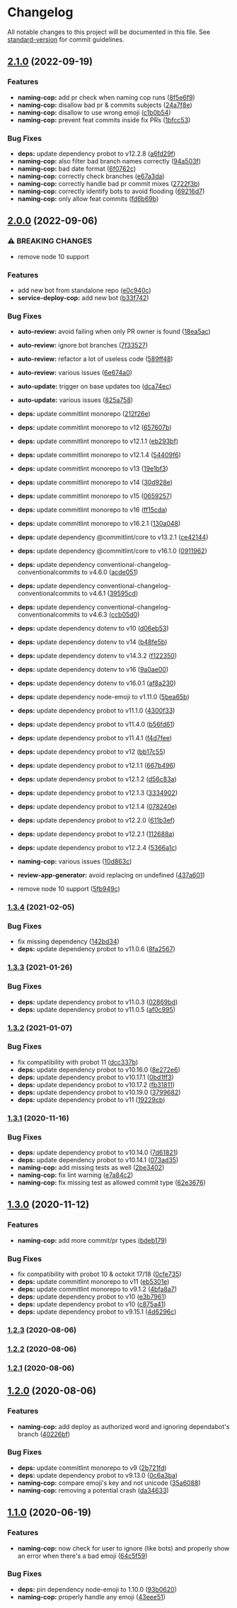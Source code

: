 # Changelog

All notable changes to this project will be documented in this file. See [standard-version](https://github.com/conventional-changelog/standard-version) for commit guidelines.

## [2.1.0](https://github.com/p3ol/hypnobots/compare/v2.0.0...v2.1.0) (2022-09-19)


### Features

* **naming-cop:** add pr check when naming cop runs ([8f5e6f9](https://github.com/p3ol/hypnobots/commit/8f5e6f91620130314671fed96b97ae0d4582ffac))
* **naming-cop:** disallow bad pr & commits subjects ([24a7f8e](https://github.com/p3ol/hypnobots/commit/24a7f8e55a54704312fce3020259a0c06b81cf1d))
* **naming-cop:** disallow to use wrong emoji ([c1b0b54](https://github.com/p3ol/hypnobots/commit/c1b0b547bc3c2580df5e25e6f5bfd34b69dd69db))
* **naming-cop:** prevent feat commits inside fix PRs ([1bfcc53](https://github.com/p3ol/hypnobots/commit/1bfcc530d4fad87d4682f609f2db774c24a9eb10))


### Bug Fixes

* **deps:** update dependency probot to v12.2.8 ([a6fd29f](https://github.com/p3ol/hypnobots/commit/a6fd29ff420d16e6cd91802fe8a8954ff6f18a1b))
* **naming-cop:** also filter bad branch names correctly ([94a503f](https://github.com/p3ol/hypnobots/commit/94a503feb8e7ceb132ce81830e2f990a95b6070b))
* **naming-cop:** bad date format ([6f0762c](https://github.com/p3ol/hypnobots/commit/6f0762cac9471a92fe2dbe5445cdec947e666d36))
* **naming-cop:** correctly check branches ([e67a3da](https://github.com/p3ol/hypnobots/commit/e67a3daf19e7cdd7b6fc24fa33d55d82c12c929e))
* **naming-cop:** correctly handle bad pr commit mixes ([2722f3b](https://github.com/p3ol/hypnobots/commit/2722f3beb6a9d50be65a49e000e848a6622d267a))
* **naming-cop:** correctly identify bots to avoid flooding ([69216d7](https://github.com/p3ol/hypnobots/commit/69216d75ff960c88b63baf021b997caf19e97fca))
* **naming-cop:** only allow feat commits ([fd6b69b](https://github.com/p3ol/hypnobots/commit/fd6b69b7a567e07161c61f531fb0ccf92ada57af))

## [2.0.0](https://github.com/p3ol/hypnobots/compare/v1.3.4...v2.0.0) (2022-09-06)


### ⚠ BREAKING CHANGES

* remove node 10 support

### Features

* add new bot from standalone repo ([e0c940c](https://github.com/p3ol/hypnobots/commit/e0c940c4f14db976393f77175401a3a71e1483ed))
* **service-deploy-cop:** add new bot ([b33f742](https://github.com/p3ol/hypnobots/commit/b33f74270df1a3038494c5afef8ccbfee2943d79))


### Bug Fixes

* **auto-review:** avoid failing when only PR owner is found ([18ea5ac](https://github.com/p3ol/hypnobots/commit/18ea5aceba627cdc09747f4fb3c1415d6f89b14b))
* **auto-review:** ignore bot branches ([7f33527](https://github.com/p3ol/hypnobots/commit/7f33527e87d5f53cecca484358aae6b243e431dc))
* **auto-review:** refactor a lot of useless code ([589ff48](https://github.com/p3ol/hypnobots/commit/589ff48bc5e7bf6d4a5d9aa3a9f66d3fe17280fd))
* **auto-review:** various issues ([6e674a0](https://github.com/p3ol/hypnobots/commit/6e674a0ac8efb98f9283a608968e7e6709ca17b0))
* **auto-update:** trigger on base updates too ([dca74ec](https://github.com/p3ol/hypnobots/commit/dca74ecf15b53d6dd85a37710870d7ae3e975b6c))
* **auto-update:** various issues ([825a758](https://github.com/p3ol/hypnobots/commit/825a758afbd9d0b0b914b828ce08958983924ba3))
* **deps:** update commitlint monorepo ([212f26e](https://github.com/p3ol/hypnobots/commit/212f26e1900d8d2cb6365c2ac5035d78a290f93a))
* **deps:** update commitlint monorepo to v12 ([657607b](https://github.com/p3ol/hypnobots/commit/657607b83d406cde06dd9d7b04a2dc4ef0f47961))
* **deps:** update commitlint monorepo to v12.1.1 ([eb293bf](https://github.com/p3ol/hypnobots/commit/eb293bfa92e6a521b11e90182836ea517e765d45))
* **deps:** update commitlint monorepo to v12.1.4 ([54409f6](https://github.com/p3ol/hypnobots/commit/54409f6850a34335665696e9deea0fe98aab7ac4))
* **deps:** update commitlint monorepo to v13 ([19e1bf3](https://github.com/p3ol/hypnobots/commit/19e1bf3686c728669e8bd8b99bb1fb150b8d1f1a))
* **deps:** update commitlint monorepo to v14 ([30d928e](https://github.com/p3ol/hypnobots/commit/30d928e5a9b4f01a0c166d508576b86b344b0f55))
* **deps:** update commitlint monorepo to v15 ([0659257](https://github.com/p3ol/hypnobots/commit/06592574d82dc39086dfa01b36123b5a4929f982))
* **deps:** update commitlint monorepo to v16 ([ff15cda](https://github.com/p3ol/hypnobots/commit/ff15cda051b091e6db716cf8d2f956d384fc5db3))
* **deps:** update commitlint monorepo to v16.2.1 ([130a048](https://github.com/p3ol/hypnobots/commit/130a048d32e927d5e8147452d2fbd8b529d4052e))
* **deps:** update dependency @commitlint/core to v13.2.1 ([ce42144](https://github.com/p3ol/hypnobots/commit/ce421446dc9cc666ede50da5321cf8a84faf44f8))
* **deps:** update dependency @commitlint/core to v16.1.0 ([0911962](https://github.com/p3ol/hypnobots/commit/0911962cd84b432f8d99b567cae3d1d3f10d29f3))
* **deps:** update dependency conventional-changelog-conventionalcommits to v4.6.0 ([acde051](https://github.com/p3ol/hypnobots/commit/acde05194fcc9e3dd9a306a4fdbeb5b7064b1d8a))
* **deps:** update dependency conventional-changelog-conventionalcommits to v4.6.1 ([39595cd](https://github.com/p3ol/hypnobots/commit/39595cd69307c10d4c78dd23a588b33a594b197f))
* **deps:** update dependency conventional-changelog-conventionalcommits to v4.6.3 ([ccb05d0](https://github.com/p3ol/hypnobots/commit/ccb05d032afdff16ffd9cfe374a978eb4f2169d7))
* **deps:** update dependency dotenv to v10 ([d06eb53](https://github.com/p3ol/hypnobots/commit/d06eb53883d0e191d4eb41e1dc7e471f261fa467))
* **deps:** update dependency dotenv to v14 ([b48fe5b](https://github.com/p3ol/hypnobots/commit/b48fe5b1dfeba20fc5b52cba94897a29b0f2ad94))
* **deps:** update dependency dotenv to v14.3.2 ([f122350](https://github.com/p3ol/hypnobots/commit/f122350a7f29841c873e4da828bc9c5da0d3b72b))
* **deps:** update dependency dotenv to v16 ([9a0ae00](https://github.com/p3ol/hypnobots/commit/9a0ae00249e5c07a461ba547ba8d34857c50a1a3))
* **deps:** update dependency dotenv to v16.0.1 ([af8a230](https://github.com/p3ol/hypnobots/commit/af8a230dec10eac48c7665bab6187c00d2bf5abc))
* **deps:** update dependency node-emoji to v1.11.0 ([5bea65b](https://github.com/p3ol/hypnobots/commit/5bea65bf7b5de6f5f62973b3c3109578440d870d))
* **deps:** update dependency probot to v11.1.0 ([4300f33](https://github.com/p3ol/hypnobots/commit/4300f33606f61df46ee66d464bf73751b0c76fe6))
* **deps:** update dependency probot to v11.4.0 ([b56fd61](https://github.com/p3ol/hypnobots/commit/b56fd61586042bad3a68dc0d7e19e7941b1bebfb))
* **deps:** update dependency probot to v11.4.1 ([f4d7fee](https://github.com/p3ol/hypnobots/commit/f4d7fee1ec61549f1a9aad7e22e4a729bb73ea1e))
* **deps:** update dependency probot to v12 ([bb17c55](https://github.com/p3ol/hypnobots/commit/bb17c5552daf1d0527f0acb8ba887db6b04749ec))
* **deps:** update dependency probot to v12.1.1 ([667b496](https://github.com/p3ol/hypnobots/commit/667b496c9fa1a2450ea4bfaf6a111e80983de7b6))
* **deps:** update dependency probot to v12.1.2 ([d56c83a](https://github.com/p3ol/hypnobots/commit/d56c83aa5227c96720cde18119d5021d6ce9406f))
* **deps:** update dependency probot to v12.1.3 ([3334902](https://github.com/p3ol/hypnobots/commit/3334902e320abbe1bfa9a021c1659d59d3ba1e68))
* **deps:** update dependency probot to v12.1.4 ([078240e](https://github.com/p3ol/hypnobots/commit/078240e429704ede9fda95fdffc7d7b5ec9a642b))
* **deps:** update dependency probot to v12.2.0 ([611b3ef](https://github.com/p3ol/hypnobots/commit/611b3ef13e988c638a0dd58ca52ebc813467a02b))
* **deps:** update dependency probot to v12.2.1 ([112688a](https://github.com/p3ol/hypnobots/commit/112688ab24f3eeb4897415a621573568cf0398aa))
* **deps:** update dependency probot to v12.2.4 ([5366a1c](https://github.com/p3ol/hypnobots/commit/5366a1cdf48925a20d696ba9098de11b5034edd3))
* **naming-cop:** various issues ([10d863c](https://github.com/p3ol/hypnobots/commit/10d863cb247c8c68515f7b8843d0b4413bb73c65))
* **review-app-generator:** avoid replacing on undefined ([437a601](https://github.com/p3ol/hypnobots/commit/437a6016febe95ee5c306ac6ac7aec5623475936))


* remove node 10 support ([5fb949c](https://github.com/p3ol/hypnobots/commit/5fb949c5b4edd552ab7763c1f968abfe75072433))

### [1.3.4](https://github.com/p3ol/hypnobots/compare/v1.3.3...v1.3.4) (2021-02-05)


### Bug Fixes

* fix missing dependency ([142bd34](https://github.com/p3ol/hypnobots/commit/142bd3459e64c7f5558c6823c55d3edd7aeea44b))
* **deps:** update dependency probot to v11.0.6 ([8fa2567](https://github.com/p3ol/hypnobots/commit/8fa25673c0c2772c54b404932831346dd548178f))

### [1.3.3](https://github.com/p3ol/hypnobots/compare/v1.3.2...v1.3.3) (2021-01-26)


### Bug Fixes

* **deps:** update dependency probot to v11.0.3 ([02869bd](https://github.com/p3ol/hypnobots/commit/02869bd727cec0fb96a9323fadea2c986985f27f))
* **deps:** update dependency probot to v11.0.5 ([af0c995](https://github.com/p3ol/hypnobots/commit/af0c995dc6fa3a4123b3bfcbb23f269ffbf234d6))

### [1.3.2](https://github.com/p3ol/hypnobots/compare/v1.3.1...v1.3.2) (2021-01-07)


### Bug Fixes

* fix compatibility with probot 11 ([dcc337b](https://github.com/p3ol/hypnobots/commit/dcc337b6c0c0e9b9a90fa1ad25e3dc7f2be297b4))
* **deps:** update dependency probot to v10.16.0 ([8e272e6](https://github.com/p3ol/hypnobots/commit/8e272e6b6c5773b6539999769eb2dfb596bafdbe))
* **deps:** update dependency probot to v10.17.1 ([0bd1ff3](https://github.com/p3ol/hypnobots/commit/0bd1ff35bebc2d22646c2beaae9e982e0f99cb01))
* **deps:** update dependency probot to v10.17.2 ([fb31811](https://github.com/p3ol/hypnobots/commit/fb318118578b54725a2291399db0205af77b71c9))
* **deps:** update dependency probot to v10.19.0 ([3799682](https://github.com/p3ol/hypnobots/commit/3799682f6d32b6f1f23e47f3fae87bfcdb5455b5))
* **deps:** update dependency probot to v11 ([19229cb](https://github.com/p3ol/hypnobots/commit/19229cb4b499255f572cb5fbca8e42ff0a1cfcd0))

### [1.3.1](https://github.com/p3ol/hypnobots/compare/v1.3.0...v1.3.1) (2020-11-16)


### Bug Fixes

* **deps:** update dependency probot to v10.14.0 ([7d61821](https://github.com/p3ol/hypnobots/commit/7d618218957eb82c2d16edddd51cf9d5ff5c4a66))
* **deps:** update dependency probot to v10.14.1 ([073ad35](https://github.com/p3ol/hypnobots/commit/073ad35bc540c4f55851c7651e34739a039575ed))
* **naming-cop:** add missing tests as well ([2be3402](https://github.com/p3ol/hypnobots/commit/2be3402bba09d137b80b71d410bf0f4794338817))
* **naming-cop:** fix lint warning ([e7a84c2](https://github.com/p3ol/hypnobots/commit/e7a84c2481be36b3667c46fe4933b6b4c32ffee1))
* **naming-cop:** fix missing test as allowed commit type ([62e3676](https://github.com/p3ol/hypnobots/commit/62e3676228736deb6b668fbab763a91fa54aed4e))

## [1.3.0](https://github.com/p3ol/hypnobots/compare/v1.2.3...v1.3.0) (2020-11-12)


### Features

* **naming-cop:** add more commit/pr types ([bdeb179](https://github.com/p3ol/hypnobots/commit/bdeb179a8dc968b83f7210107a17582096f61f0c))


### Bug Fixes

* fix compatibility with probot 10 & octokit 17/18 ([0cfe735](https://github.com/p3ol/hypnobots/commit/0cfe735b2c74dae01696f39fe1840e725ac81dcf))
* **deps:** update commitlint monorepo to v11 ([eb5301e](https://github.com/p3ol/hypnobots/commit/eb5301ef9c2ba9b096592c84ee4e2013df9b55ee))
* **deps:** update commitlint monorepo to v9.1.2 ([4bfa8a7](https://github.com/p3ol/hypnobots/commit/4bfa8a787bb8576a0882c0922cd081c29f8d2bcc))
* **deps:** update dependency probot to v10 ([e3b7961](https://github.com/p3ol/hypnobots/commit/e3b79615e4ac21e070e0c90d0c1ac0bb4df4947c))
* **deps:** update dependency probot to v10 ([c875a41](https://github.com/p3ol/hypnobots/commit/c875a4179de71400a37c3cf7dfb791404a69c5ba))
* **deps:** update dependency probot to v9.15.1 ([4d6296c](https://github.com/p3ol/hypnobots/commit/4d6296cfee015e6c67ae370ba614403623ed9b2d))

### [1.2.3](https://github.com/p3ol/hypnobots/compare/v1.2.2...v1.2.3) (2020-08-06)

### [1.2.2](https://github.com/p3ol/hypnobots/compare/v1.2.1...v1.2.2) (2020-08-06)

### [1.2.1](https://github.com/p3ol/hypnobots/compare/v1.2.0...v1.2.1) (2020-08-06)

## [1.2.0](https://github.com/p3ol/hypnobots/compare/v1.1.0...v1.2.0) (2020-08-06)


### Features

* **naming-cop:** add deploy as authorized word and ignoring dependabot's branch ([40226bf](https://github.com/p3ol/hypnobots/commit/40226bf09a402c572798e615d1502fa780572bb0))


### Bug Fixes

* **deps:** update commitlint monorepo to v9 ([2b721fd](https://github.com/p3ol/hypnobots/commit/2b721fd90354625e078efd4531e77bd49c044b70))
* **deps:** update dependency probot to v9.13.0 ([0c6a3ba](https://github.com/p3ol/hypnobots/commit/0c6a3ba426ab21bef44929de75b213d73c98b0c4))
* **naming-cop:** compare emoji's key and not unicode ([35a6088](https://github.com/p3ol/hypnobots/commit/35a608836fdafd631af9ce0d0c32572927f482a1))
* **naming-cop:** removing a potential crash ([da34633](https://github.com/p3ol/hypnobots/commit/da346335aa923fb9d5009f76f97b2a5c374ebc42))

## [1.1.0](https://github.com/p3ol/hypnobots/compare/v1.0.0...v1.1.0) (2020-06-19)


### Features

* **naming-cop:** now check for user to ignore (like bots) and properly show an error when there's a bad emoji ([64c5f59](https://github.com/p3ol/hypnobots/commit/64c5f59d45805acf0649e9daa907b7fcf8ac9754))


### Bug Fixes

* **deps:** pin dependency node-emoji to 1.10.0 ([93b0620](https://github.com/p3ol/hypnobots/commit/93b0620096af4b95853a1f0548e74481f6280b97))
* **naming-cop:** properly handle any emoji ([43eee51](https://github.com/p3ol/hypnobots/commit/43eee510ffc11b165c741365a1e750cdd0006452))
